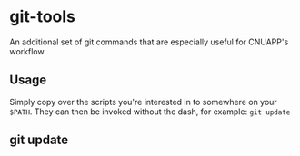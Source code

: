 git-tools
=========
An additional set of git commands that are especially useful for CNUAPP's workflow

Usage
-----
Simply copy over the scripts you're interested in to somewhere on your `$PATH`. They can then be invoked without the dash, for example: `git update`

git update <branch>
-------------------

